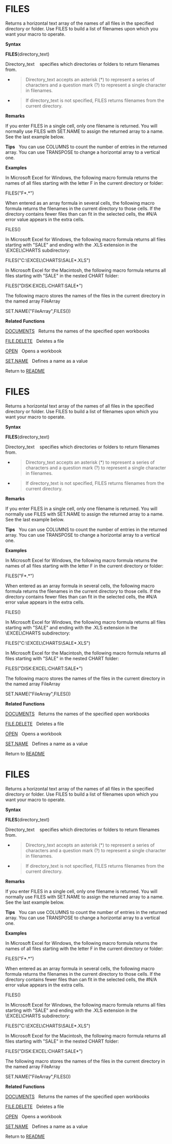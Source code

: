 # FILES

Returns a horizontal text array of the names of all files in the
specified directory or folder. Use FILES to build a list of filenames
upon which you want your macro to operate.

**Syntax**

**FILES**(directory\_text)

Directory\_text&nbsp;&nbsp;&nbsp;&nbsp;specifies which directories or
folders to return filenames from.

  - > Directory\_text accepts an asterisk (\*) to represent a series of
    > characters and a question mark (?) to represent a single character
    > in filenames.

  - > If directory\_text is not specified, FILES returns filenames from
    > the current directory.


**Remarks**

If you enter FILES in a single cell, only one filename is returned. You
will normally use FILES with SET.NAME to assign the returned array to a
name. See the last example below.

**Tips**&nbsp;&nbsp;&nbsp;You can use COLUMNS to count the number of
entries in the returned array. You can use TRANSPOSE to change a
horizontal array to a vertical one.

**Examples**

In Microsoft Excel for Windows, the following macro formula returns the
names of all files starting with the letter F in the current directory
or folder:

FILES("F\*.\*")

When entered as an array formula in several cells, the following macro
formula returns the filenames in the current directory to those cells.
If the directory contains fewer files than can fit in the selected
cells, the \#N/A error value appears in the extra cells.

FILES()

In Microsoft Excel for Windows, the following macro formula returns all
files starting with "SALE" and ending with the .XLS extension in the
\\EXCEL\\CHARTS subdirectory:

FILES("C:\\EXCEL\\CHARTS\\SALE\*.XLS")

In Microsoft Excel for the Macintosh, the following macro formula
returns all files starting with "SALE" in the nested CHART folder:

FILES("DISK:EXCEL:CHART:SALE\*")

The following macro stores the names of the files in the current
directory in the named array FileArray

SET.NAME("FileArray",FILES())

**Related Functions**

[DOCUMENTS](DOCUMENTS.md)&nbsp;&nbsp;&nbsp;Returns the names of the specified open
workbooks

[FILE.DELETE](FILE.DELETE.md)&nbsp;&nbsp;&nbsp;Deletes a file

[OPEN](OPEN.md)&nbsp;&nbsp;&nbsp;Opens a workbook

[SET.NAME](SET.NAME.md)&nbsp;&nbsp;&nbsp;Defines a name as a value



Return to [README](README.md#F)

# FILES

Returns a horizontal text array of the names of all files in the
specified directory or folder. Use FILES to build a list of filenames
upon which you want your macro to operate.

**Syntax**

**FILES**(directory\_text)

Directory\_text&nbsp;&nbsp;&nbsp;&nbsp;specifies which directories or
folders to return filenames from.

  - > Directory\_text accepts an asterisk (\*) to represent a series of
    > characters and a question mark (?) to represent a single character
    > in filenames.

  - > If directory\_text is not specified, FILES returns filenames from
    > the current directory.


**Remarks**

If you enter FILES in a single cell, only one filename is returned. You
will normally use FILES with SET.NAME to assign the returned array to a
name. See the last example below.

**Tips**&nbsp;&nbsp;&nbsp;You can use COLUMNS to count the number of
entries in the returned array. You can use TRANSPOSE to change a
horizontal array to a vertical one.

**Examples**

In Microsoft Excel for Windows, the following macro formula returns the
names of all files starting with the letter F in the current directory
or folder:

FILES("F\*.\*")

When entered as an array formula in several cells, the following macro
formula returns the filenames in the current directory to those cells.
If the directory contains fewer files than can fit in the selected
cells, the \#N/A error value appears in the extra cells.

FILES()

In Microsoft Excel for Windows, the following macro formula returns all
files starting with "SALE" and ending with the .XLS extension in the
\\EXCEL\\CHARTS subdirectory:

FILES("C:\\EXCEL\\CHARTS\\SALE\*.XLS")

In Microsoft Excel for the Macintosh, the following macro formula
returns all files starting with "SALE" in the nested CHART folder:

FILES("DISK:EXCEL:CHART:SALE\*")

The following macro stores the names of the files in the current
directory in the named array FileArray

SET.NAME("FileArray",FILES())

**Related Functions**

[DOCUMENTS](DOCUMENTS.md)&nbsp;&nbsp;&nbsp;Returns the names of the specified open
workbooks

[FILE.DELETE](FILE.DELETE.md)&nbsp;&nbsp;&nbsp;Deletes a file

[OPEN](OPEN.md)&nbsp;&nbsp;&nbsp;Opens a workbook

[SET.NAME](SET.NAME.md)&nbsp;&nbsp;&nbsp;Defines a name as a value



Return to [README](README.md#F)

# FILES

Returns a horizontal text array of the names of all files in the
specified directory or folder. Use FILES to build a list of filenames
upon which you want your macro to operate.

**Syntax**

**FILES**(directory\_text)

Directory\_text&nbsp;&nbsp;&nbsp;&nbsp;specifies which directories or
folders to return filenames from.

  - > Directory\_text accepts an asterisk (\*) to represent a series of
    > characters and a question mark (?) to represent a single character
    > in filenames.

  - > If directory\_text is not specified, FILES returns filenames from
    > the current directory.


**Remarks**

If you enter FILES in a single cell, only one filename is returned. You
will normally use FILES with SET.NAME to assign the returned array to a
name. See the last example below.

**Tips**&nbsp;&nbsp;&nbsp;You can use COLUMNS to count the number of
entries in the returned array. You can use TRANSPOSE to change a
horizontal array to a vertical one.

**Examples**

In Microsoft Excel for Windows, the following macro formula returns the
names of all files starting with the letter F in the current directory
or folder:

FILES("F\*.\*")

When entered as an array formula in several cells, the following macro
formula returns the filenames in the current directory to those cells.
If the directory contains fewer files than can fit in the selected
cells, the \#N/A error value appears in the extra cells.

FILES()

In Microsoft Excel for Windows, the following macro formula returns all
files starting with "SALE" and ending with the .XLS extension in the
\\EXCEL\\CHARTS subdirectory:

FILES("C:\\EXCEL\\CHARTS\\SALE\*.XLS")

In Microsoft Excel for the Macintosh, the following macro formula
returns all files starting with "SALE" in the nested CHART folder:

FILES("DISK:EXCEL:CHART:SALE\*")

The following macro stores the names of the files in the current
directory in the named array FileArray

SET.NAME("FileArray",FILES())

**Related Functions**

[DOCUMENTS](DOCUMENTS.md)&nbsp;&nbsp;&nbsp;Returns the names of the specified open
workbooks

[FILE.DELETE](FILE.DELETE.md)&nbsp;&nbsp;&nbsp;Deletes a file

[OPEN](OPEN.md)&nbsp;&nbsp;&nbsp;Opens a workbook

[SET.NAME](SET.NAME.md)&nbsp;&nbsp;&nbsp;Defines a name as a value



Return to [README](README.md#F)


